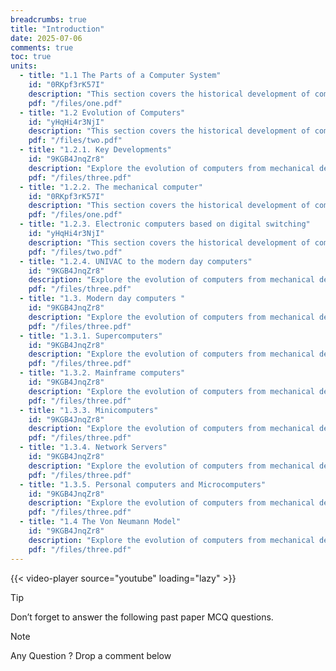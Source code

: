 ```yaml
---
breadcrumbs: true
title: "Introduction"
date: 2025-07-06
comments: true
toc: true
units:
  - title: "1.1 The Parts of a Computer System"
    id: "0RKpf3rK57I"
    description: "This section covers the historical development of computing systems."
    pdf: "/files/one.pdf"
  - title: "1.2 Evolution of Computers"
    id: "yHqHi4r3NjI"
    description: "This section covers the historical development of computing technology."
    pdf: "/files/two.pdf"
  - title: "1.2.1. Key Developments"
    id: "9KGB4JnqZr8"
    description: "Explore the evolution of computers from mechanical devices to modern systems."
    pdf: "/files/three.pdf"
  - title: "1.2.2. The mechanical computer"
    id: "0RKpf3rK57I"
    description: "This section covers the historical development of computing systems."
    pdf: "/files/one.pdf"
  - title: "1.2.3. Electronic computers based on digital switching"
    id: "yHqHi4r3NjI"
    description: "This section covers the historical development of computing technology."
    pdf: "/files/two.pdf"
  - title: "1.2.4. UNIVAC to the modern day computers"
    id: "9KGB4JnqZr8"
    description: "Explore the evolution of computers from mechanical devices to modern systems."
    pdf: "/files/three.pdf"
  - title: "1.3. Modern day computers "
    id: "9KGB4JnqZr8"
    description: "Explore the evolution of computers from mechanical devices to modern systems."
    pdf: "/files/three.pdf"       
  - title: "1.3.1. Supercomputers"
    id: "9KGB4JnqZr8"
    description: "Explore the evolution of computers from mechanical devices to modern systems."
    pdf: "/files/three.pdf"   
  - title: "1.3.2. Mainframe computers"
    id: "9KGB4JnqZr8"
    description: "Explore the evolution of computers from mechanical devices to modern systems."
    pdf: "/files/three.pdf"       
  - title: "1.3.3. Minicomputers"
    id: "9KGB4JnqZr8"
    description: "Explore the evolution of computers from mechanical devices to modern systems."
    pdf: "/files/three.pdf"    
  - title: "1.3.4. Network Servers"
    id: "9KGB4JnqZr8"
    description: "Explore the evolution of computers from mechanical devices to modern systems."
    pdf: "/files/three.pdf"    
  - title: "1.3.5. Personal computers and Microcomputers"
    id: "9KGB4JnqZr8"
    description: "Explore the evolution of computers from mechanical devices to modern systems."
    pdf: "/files/three.pdf"   
  - title: "1.4 The Von Neumann Model"
    id: "9KGB4JnqZr8"
    description: "Explore the evolution of computers from mechanical devices to modern systems."
    pdf: "/files/three.pdf"   
---
```


{{< video-player source="youtube" loading="lazy" >}}

> [!TIP]
> Don’t forget to answer the following past paper MCQ questions.
 


> [!NOTE]
> Any Question ? Drop a comment below 

